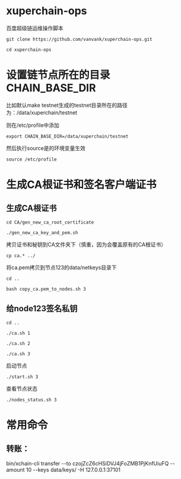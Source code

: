 # xuperchain-ops
百度超级链运维操作脚本  

`git clone https://github.com/vanvank/xuperchain-ops.git`  

`cd xuperchain-ops`

# 设置链节点所在的目录CHAIN_BASE_DIR
比如默认make testnet生成的testnet目录所在的路径为：/data/xuperchain/testnet   

则在/etc/profile中添加  

`export CHAIN_BASE_DIR=/data/xuperchain/testnet`   

然后执行source是的环境变量生效   

`source /etc/profile`



# 生成CA根证书和签名客户端证书

## 生成CA根证书

`cd CA/gen_new_ca_root_certificate`

`./gen_new_ca_key_and_pem.sh`

拷贝证书和秘钥到CA文件夹下（慎重，因为会覆盖原有的CA根证书）

`cp ca.* ../`

将ca.pem拷贝到节点123的data/netkeys目录下

`cd ..`

`bash copy_ca.pem_to_nodes.sh 3`

## 给node123签名私钥

`cd ..`

`./ca.sh 1`

`./ca.sh 2`

`./ca.sh 3`

启动节点

`./start.sh 3`

查看节点状态

`./nodes_status.sh 3`

# 常用命令
## 转账：  
bin/xchain-cli transfer --to czojZcZ6cHSiDVJ4jFoZMB1PjKnfUiuFQ --amount 10 --keys data/keys/ -H 127.0.0.1:37101






